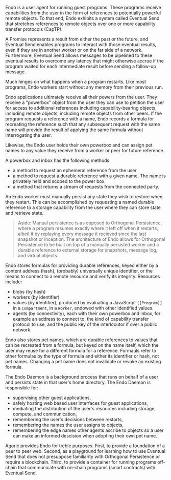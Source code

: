 
Endo is a user agent for running guest programs.
These programs receive capabilities from the user in the form of references to
potentially powerful remote objects.
To that end, Endo exhibits a system called Eventual Send that stretches
references to remote objects over one or more capability transfer protocols
(CapTP).

A Promise represents a result from either the past or the future, and Eventual
Send enables programs to interact with those eventual results, even if they are
in another worker or on the far side of a network.
Furthermore, Eventual Send allows messages to be pipelined to these eventual
results to overcome any latency that might otherwise accrue if the program
waited for each intermediate result before sending a follow-up message.

Much hinges on what happens when a program restarts.
Like most programs, Endo workers start without any memory from their previous
run.

Endo applications ultimately receive all their powers from the user.
They receive a "powerbox" object from the user they can use to petition the
user for access to additional references including capability-bearing objects,
including remote objects, including remote objects from other peers.
If the program requests a reference with a name, Endo records a formula for
recreating the reference such that any subsequent request with the same
name will provide the result of applying the same formula without interrogating
the user.

Likewise, the Endo user holds their own powerbox and can assign pet names to
any value they receive from a worker or peer for future reference.

A powerbox and inbox has the following methods:

- a method to request an ephemeral reference from the user
- a method to request a durable reference with a given name.
  The name is privately held and scoped to the power box.
- a method that returns a stream of requests from the connected party.

An Endo worker must manually persist any state they wish to restore when they
restart.
This can be accomplished by requesting a named durable reference to a storage
capability from the user where they can store state and retrieve state.

> Aside: Manual persistence is as opposed to Orthogonal Persistence, where a
> program resumes exactly where it left off when it restarts, albeit it by
> replaying every message it recieved since the last snapshot or inception.
> The architecture of Endo allows for Orthogonal Persistence to be built on top
> of a manually persisted worker and a durable reference to external storage
> for snapshots, message log, and virtual objects.

Endo stores formulas for providing durable references, keyed either by a
content address (hash), (probably) universally unique identifier, or the means
to connect to a remote resource and verify its integrity.
Resources include:

- blobs (by hash)
- workers (by identifier)
- values (by identifier), produced by evaluating a JavaScript `[[Program]]`
  in a `Compartment`, in a `Worker`, endowed with other identified values.
- agents (by connectivity), each with their own powerbox and inbox,
  for example an address to connect to, the kind of capability transfer
  protocol to use, and the public key of the interlocutor if over a public
  network.

Endo also stores pet names, which are durable references to values that can be
recreated from a formula, but keyed on the name itself, which the user may
reuse for a different formula for a reference.
Formauls refer to other formulas by the type of formula and either its
identifier or hash, not pet names.
Changing a pet name does not invalidate or revoke an existing formula.

The Endo Daemon is a background process that runs on behalf of a user and
persists state in that user's home directory.
The Endo Daemon is responsible for:

- supervising other guest applications,
- safely hosting web based user interfaces for guest applications,
- mediating the distribution of the user's resources including storage,
  compute, and communication,
- remembering the user's decisions between restarts,
- remembering the names the user assigns to objects,
- remembering the edge names other agents ascribe to objects so a user can make
  an informed descision when adopting their own pet name.

Agoric provides Endo for treble purposes.
First, to provide a foundation of a peer to peer web.
Second, as a playground for learning how to use Eventual Send that does not
presuppose familiarity with Orthogonal Persistence or require a blockchain.
Third, to provide a container for running programs off-chain that communicate
with on-chain programs (smart contracts) with Eventual Send.
